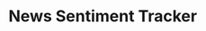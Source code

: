 # News Sentiment Tracker

[](https://github.com/samuelezraberry/news-sentiment-data/blob/main/code/img/daily-sentiment-graph.png?raw=true)
